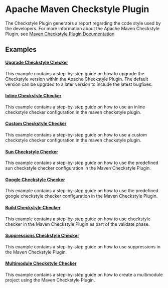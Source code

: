 # Apache Maven Checkstyle Plugin

The Checkstyle Plugin generates a report regarding the code style used by the developers. For more information about the Apache Maven Checkstyle Plugin, see [Maven Checkstyle Plugin Documentation](https://maven.apache.org/plugins/maven-checkstyle-plugin/index.html)

## Examples
####  [Upgrade Checkstyle Checker](upgrade_checkstyle_checker)
This example  contains a step-by-step guide on how to upgrade the Checkstyle version within the Apache Checkstyle Plugin. The default version can be upgrded to a later version to include the latest bugfixes.
#### [Inline Checkstyle Checker](inline_checkstyle_checker)
This example contains a step-by-step guide on how to use an inline checkstyle checker configuration in the maven checkstyle plugin.

#### [Custom Checkstyle Checker](custom_checkstyle_checker) 
This example contains a step-by-step guide on how to use a custom checkstyle checker configuration in the maven checkstyle plugin.

#### [Sun Checkstyle Checker](sun_checkstyle_checker)
This example contains a step-by-step guide on how to use the predefined sun checkstyle checker configuration in the Maven Checkstyle Plugin.

#### [Google Checkstyle Checker](google_checkstyle_checker)
This example contains a step-by-step guide on how to use the predefined google checkstyle checker configuration in the Maven Checkstyle Plugin.

#### [Build Checkstyle Checker](build_checkstyle_checker) 
This example contains a step-by-step guide on how to use checkstyle checker in the Maven Checkstyle Plugin as part of the validate phase.

#### [Suppressions Checkstyle Checker](suppressions_checkstyle_checker)
This example contains a step-by-step guide on how to use suppressions in the Maven Checkstyle Plugin.

#### [Multimodule Checkstyle Checker](multimodule_checkstyle_checker)
This example contains a step-by-step guide on how to create a multimodule project using the Maven Checkstyle Plugin.

